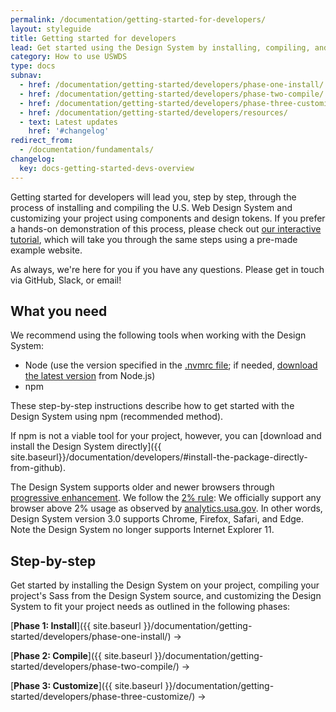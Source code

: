 ```yaml
---
permalink: /documentation/getting-started-for-developers/
layout: styleguide
title: Getting started for developers
lead: Get started using the Design System by installing, compiling, and customizing our code.
category: How to use USWDS
type: docs
subnav:
  - href: /documentation/getting-started/developers/phase-one-install/
  - href: /documentation/getting-started/developers/phase-two-compile/
  - href: /documentation/getting-started/developers/phase-three-customize/
  - href: /documentation/getting-started/developers/resources/
  - text: Latest updates
    href: '#changelog'
redirect_from:
  - /documentation/fundamentals/
changelog:
  key: docs-getting-started-devs-overview
---
```


Getting started for developers will lead you, step by step, through the process of installing and compiling the U.S. Web Design System and customizing your project using components and design tokens. If you prefer a hands-on demonstration of this process, please check out [our interactive tutorial](https://github.com/uswds/uswds-tutorial), which will take you through the same steps using a pre-made example website.

As always, we're here for you if you have any questions. Please get in touch via GitHub, Slack, or email!


## What you need
We recommend using the following tools when working with the Design System:
- Node (use the version specified in the [.nvmrc file](https://github.com/uswds/uswds/blob/main/.nvmrc); if needed, [download the latest version](https://nodejs.org/en/download/) from Node.js)
- npm

These step-by-step instructions describe how to get started with the Design System using npm (recommended method).

If npm is not a viable tool for your project, however, you can [download and install the Design System directly]({{ site.baseurl}}/documentation/developers/#install-the-package-directly-from-github).

The Design System supports older and newer browsers through [progressive enhancement](https://en.wikipedia.org/wiki/Progressive_enhancement). We follow the [2% rule](https://gds.blog.gov.uk/2012/01/25/support-for-browsers/): We officially support any browser above 2% usage as observed by [analytics.usa.gov](https://analytics.usa.gov/). In other words, Design System version 3.0 supports Chrome, Firefox, Safari, and Edge. Note the Design System no longer supports Internet Explorer 11.

## Step-by-step
Get started by installing the Design System on your project, compiling your project's Sass from the Design System source, and customizing the Design System to fit your project needs as outlined in the following phases:

[**Phase 1: Install**]({{ site.baseurl }}/documentation/getting-started/developers/phase-one-install/) →

[**Phase 2: Compile**]({{ site.baseurl }}/documentation/getting-started/developers/phase-two-compile/) →

[**Phase 3: Customize**]({{ site.baseurl }}/documentation/getting-started/developers/phase-three-customize/) →
